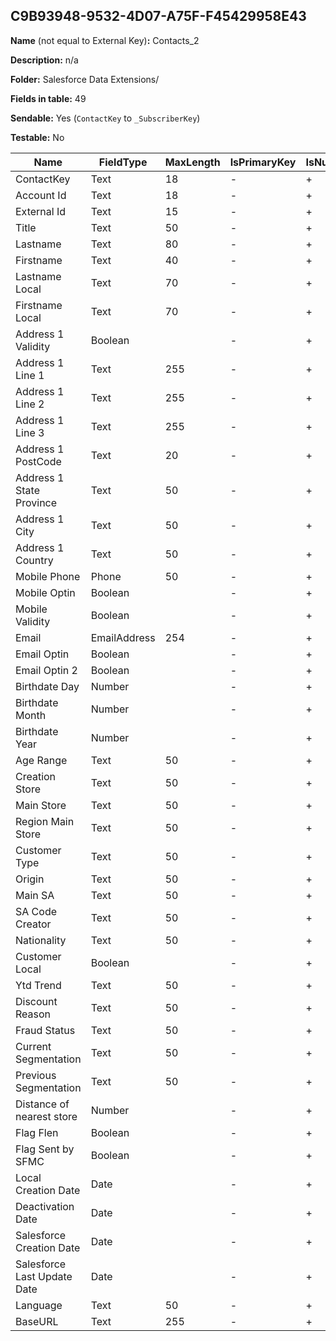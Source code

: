 ## C9B93948-9532-4D07-A75F-F45429958E43

**Name** (not equal to External Key)**:** Contacts_2

**Description:** n/a

**Folder:** Salesforce Data Extensions/

**Fields in table:** 49

**Sendable:** Yes (`ContactKey` to `_SubscriberKey`)

**Testable:** No

| Name | FieldType | MaxLength | IsPrimaryKey | IsNullable | DefaultValue |
| --- | --- | --- | --- | --- | --- |
| ContactKey | Text | 18 | - | + |  |
| Account Id | Text | 18 | - | + |  |
| External Id | Text | 15 | - | + |  |
| Title | Text | 50 | - | + |  |
| Lastname | Text | 80 | - | + |  |
| Firstname | Text | 40 | - | + |  |
| Lastname Local | Text | 70 | - | + |  |
| Firstname Local | Text | 70 | - | + |  |
| Address 1 Validity | Boolean |  | - | + |  |
| Address 1 Line 1 | Text | 255 | - | + |  |
| Address 1 Line 2 | Text | 255 | - | + |  |
| Address 1 Line 3 | Text | 255 | - | + |  |
| Address 1 PostCode | Text | 20 | - | + |  |
| Address 1 State Province | Text | 50 | - | + |  |
| Address 1 City | Text | 50 | - | + |  |
| Address 1 Country | Text | 50 | - | + |  |
| Mobile Phone | Phone | 50 | - | + |  |
| Mobile Optin | Boolean |  | - | + |  |
| Mobile Validity | Boolean |  | - | + |  |
| Email | EmailAddress | 254 | - | + |  |
| Email Optin | Boolean |  | - | + |  |
| Email Optin 2 | Boolean |  | - | + |  |
| Birthdate Day | Number |  | - | + |  |
| Birthdate Month | Number |  | - | + |  |
| Birthdate Year | Number |  | - | + |  |
| Age Range | Text | 50 | - | + |  |
| Creation Store | Text | 50 | - | + |  |
| Main Store | Text | 50 | - | + |  |
| Region Main Store | Text | 50 | - | + |  |
| Customer Type | Text | 50 | - | + |  |
| Origin | Text | 50 | - | + |  |
| Main SA | Text | 50 | - | + |  |
| SA Code Creator | Text | 50 | - | + |  |
| Nationality | Text | 50 | - | + |  |
| Customer Local | Boolean |  | - | + |  |
| Ytd Trend | Text | 50 | - | + |  |
| Discount Reason | Text | 50 | - | + |  |
| Fraud Status | Text | 50 | - | + |  |
| Current Segmentation | Text | 50 | - | + |  |
| Previous Segmentation | Text | 50 | - | + |  |
| Distance of nearest store | Number |  | - | + |  |
| Flag Flen | Boolean |  | - | + |  |
| Flag Sent by SFMC | Boolean |  | - | + |  |
| Local Creation Date | Date |  | - | + |  |
| Deactivation Date | Date |  | - | + |  |
| Salesforce Creation Date | Date |  | - | + |  |
| Salesforce Last Update Date | Date |  | - | + |  |
| Language | Text | 50 | - | + |  |
| BaseURL | Text | 255 | - | + |  |
